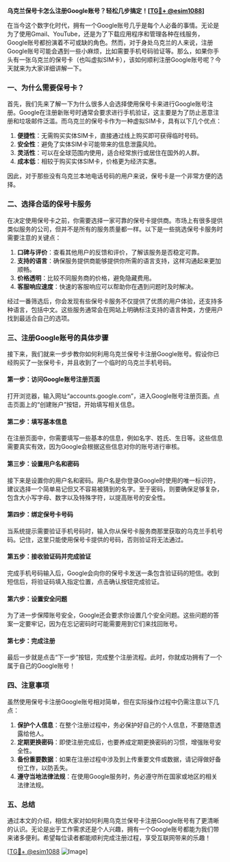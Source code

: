 **乌克兰保号卡怎么注册Google账号？轻松几步搞定！[[TG💪+ @esim1088](https://t.me/s/esim1088)]**

在当今这个数字化时代，拥有一个Google账号几乎是每个人必备的事情。无论是为了使用Gmail、YouTube，还是为了下载应用程序和管理各种在线服务，Google账号都扮演着不可或缺的角色。然而，对于身处乌克兰的人来说，注册Google账号可能会遇到一些小麻烦，比如需要手机号码验证等。那么，如果你手头有一张乌克兰的保号卡（也叫虚拟SIM卡），该如何顺利注册Google账号呢？今天就来为大家详细讲解一下。

### 一、为什么需要保号卡？

首先，我们先来了解一下为什么很多人会选择使用保号卡来进行Google账号注册。Google在注册新账号时通常会要求进行手机验证，这主要是为了防止恶意注册和垃圾邮件泛滥。而乌克兰的保号卡作为一种虚拟SIM卡，具有以下几个优点：

1. **便捷性**：无需购买实体SIM卡，直接通过线上购买即可获得临时号码。
2. **安全性**：避免了实体SIM卡可能带来的信息泄露风险。
3. **灵活性**：可以在全球范围内使用，适合经常旅行或居住在国外的人群。
4. **成本低**：相较于购买实体SIM卡，价格更为经济实惠。

因此，对于那些没有乌克兰本地电话号码的用户来说，保号卡是一个非常方便的选择。

### 二、选择合适的保号卡服务

在决定使用保号卡之前，你需要选择一家可靠的保号卡提供商。市场上有很多提供类似服务的公司，但并不是所有的服务质量都一样。以下是一些挑选保号卡服务时需要注意的关键点：

1. **口碑与评价**：查看其他用户的反馈和评价，了解该服务是否稳定可靠。
2. **支持的语言**：确保服务提供商能够提供你所需的语言支持，这样沟通起来更加顺畅。
3. **价格透明**：比较不同服务商的价格，避免隐藏费用。
4. **客服响应速度**：快速的客服响应可以帮助你在遇到问题时及时解决。

经过一番筛选后，你会发现有些保号卡服务不仅提供了优质的用户体验，还支持多种语言，包括中文。这些服务通常会在网站上明确标注支持的语言种类，方便用户找到最适合自己的选项。

### 三、注册Google账号的具体步骤

接下来，我们就来一步步教你如何利用乌克兰保号卡注册Google账号。假设你已经购买了一张保号卡，并且收到了一个临时的乌克兰手机号码。

#### 第一步：访问Google账号注册页面

打开浏览器，输入网址“accounts.google.com”，进入Google账号注册页面。点击页面上的“创建账户”按钮，开始填写相关信息。

#### 第二步：填写基本信息

在注册页面中，你需要填写一些基本的信息，例如名字、姓氏、生日等。这些信息需要真实有效，因为Google会根据这些信息对你的账号进行审核。

#### 第三步：设置用户名和密码

接下来是设置你的用户名和密码。用户名是你登录Google时使用的唯一标识符，建议选择一个简单易记但又不容易被猜到的名字。至于密码，则要确保足够复杂，包含大小写字母、数字以及特殊字符，以提高账号的安全性。

#### 第四步：绑定保号卡号码

当系统提示需要验证手机号码时，输入你从保号卡服务商那里获取的乌克兰手机号码。记住，这里只能使用保号卡提供的号码，否则验证将无法通过。

#### 第五步：接收验证码并完成验证

完成手机号码输入后，Google会向你的保号卡发送一条包含验证码的短信。收到短信后，将验证码填入指定位置，点击确认按钮完成验证。

#### 第六步：设置安全问题

为了进一步保障账号安全，Google还会要求你设置几个安全问题。这些问题的答案一定要牢记，因为在忘记密码时可能需要用到它们来找回账号。

#### 第七步：完成注册

最后一步就是点击“下一步”按钮，完成整个注册流程。此时，你就成功拥有了一个属于自己的Google账号！

### 四、注意事项

虽然使用保号卡注册Google账号相对简单，但在实际操作过程中仍需注意以下几点：

1. **保护个人信息**：在整个注册过程中，务必保护好自己的个人信息，不要随意透露给他人。
2. **定期更换密码**：即使注册完成后，也要养成定期更换密码的习惯，增强账号安全性。
3. **备份重要数据**：如果在注册过程中涉及到上传重要文件或数据，请记得做好备份工作，以防丢失。
4. **遵守当地法律法规**：在使用Google服务时，务必遵守所在国家或地区的相关法律法规。

### 五、总结

通过本文的介绍，相信大家对如何利用乌克兰保号卡注册Google账号有了更清晰的认识。无论是出于工作需求还是个人兴趣，拥有一个Google账号都能为我们带来诸多便利。希望每位读者都能顺利完成注册过程，享受互联网带来的乐趣！

[[TG💪+ @esim1088](https://t.me/s/esim1088) ![Image](https://i.postimg.cc/4NQfJmqS/Snipaste-2025-05-13-00-14-12.png)]